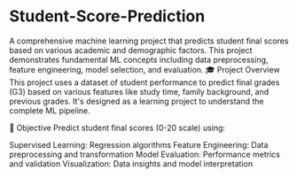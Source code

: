 # Student-Score-Prediction
A comprehensive machine learning project that predicts student final scores based on various academic and demographic factors. This project demonstrates fundamental ML concepts including data preprocessing, feature engineering, model selection, and evaluation.
🎓 Project Overview
This project uses a dataset of student performance to predict final grades (G3) based on various features like study time, family background, and previous grades. It's designed as a learning project to understand the complete ML pipeline.

🎯 Objective
Predict student final scores (0-20 scale) using:

Supervised Learning: Regression algorithms
Feature Engineering: Data preprocessing and transformation
Model Evaluation: Performance metrics and validation
Visualization: Data insights and model interpretation
